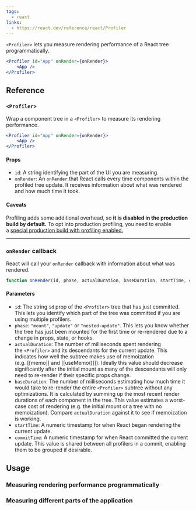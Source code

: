 ```yaml
---
tags:
  - react
links:
  - https://react.dev/reference/react/Profiler
---
```

`<Profiler>` lets you measure rendering performance of a React tree programmatically.

```jsx
<Profiler id="App" onRender={onRender}> 
	<App />
</Profiler>
```
## Reference

### `<Profiler>`

Wrap a component tree in a `<Profiler>` to measure its rendering performance.

```jsx
<Profiler id="App" onRender={onRender}>  
	<App />
</Profiler>
```

#### Props
- `id`: A string identifying the part of the UI you are measuring.
- `onRender`: An `onRender` that React calls every time components within the profiled tree update. It receives information about what was rendered and how much time it took.

#### Caveats
Profiling adds some additional overhead, so **it is disabled in the production build by default.** To opt into production profiling, you need to enable a [special production build with profiling enabled.](https://fb.me/react-profiling)

---

### `onRender` callback 
React will call your `onRender` callback with information about what was rendered.

```js
function onRender(id, phase, actualDuration, baseDuration, startTime, commitTime) {  // Aggregate or log render timings...}
```

#### Parameters

- `id`: The string `id` prop of the `<Profiler>` tree that has just committed. This lets you identify which part of the tree was committed if you are using multiple profilers.
- `phase`: `"mount"`, `"update"` or `"nested-update"`. This lets you know whether the tree has just been mounted for the first time or re-rendered due to a change in props, state, or hooks.
- `actualDuration`: The number of milliseconds spent rendering the `<Profiler>` and its descendants for the current update. This indicates how well the subtree makes use of memoization (e.g. [[memo]] and [[useMemo()]]). Ideally this value should decrease significantly after the initial mount as many of the descendants will only need to re-render if their specific props change.
- `baseDuration`: The number of milliseconds estimating how much time it would take to re-render the entire `<Profiler>` subtree without any optimizations. It is calculated by summing up the most recent render durations of each component in the tree. This value estimates a worst-case cost of rendering (e.g. the initial mount or a tree with no memoization). Compare `actualDuration` against it to see if memoization is working.
- `startTime`: A numeric timestamp for when React began rendering the current update.
- `commitTime`: A numeric timestamp for when React committed the current update. This value is shared between all profilers in a commit, enabling them to be grouped if desirable.
## Usage

### Measuring rendering performance programmatically
### Measuring different parts of the application